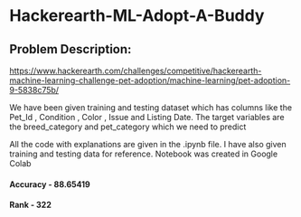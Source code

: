 # Hackerearth-ML-Adopt-A-Buddy
## Problem Description:
https://www.hackerearth.com/challenges/competitive/hackerearth-machine-learning-challenge-pet-adoption/machine-learning/pet-adoption-9-5838c75b/

We have been given training and testing dataset which has columns like the Pet_Id , Condition , Color , Issue and Listing Date. The target variables are the breed_category and pet_category which we need to predict

All the code with explanations are given in the .ipynb file.
I have also given training and testing data for reference.
Notebook was created in Google Colab

#### Accuracy - 88.65419
#### Rank - 322

